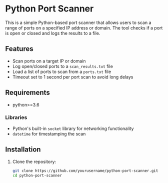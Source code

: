 # Python Port Scanner

This is a simple Python-based port scanner that allows users to scan a range of ports on a specified IP address or domain. The tool checks if a port is open or closed and logs the results to a file.

## Features

- Scan ports on a target IP or domain
- Log open/closed ports to a `scan_results.txt` file
- Load a list of ports to scan from a `ports.txt` file
- Timeout set to 1 second per port scan to avoid long delays

## Requirements

- python>=3.6

### Libraries

- Python's built-in `socket` library for networking functionality
- `datetime` for timestamping the scan

## Installation

1. Clone the repository:

   ```bash
   git clone https://github.com/yourusername/python-port-scanner.git
   cd python-port-scanner
